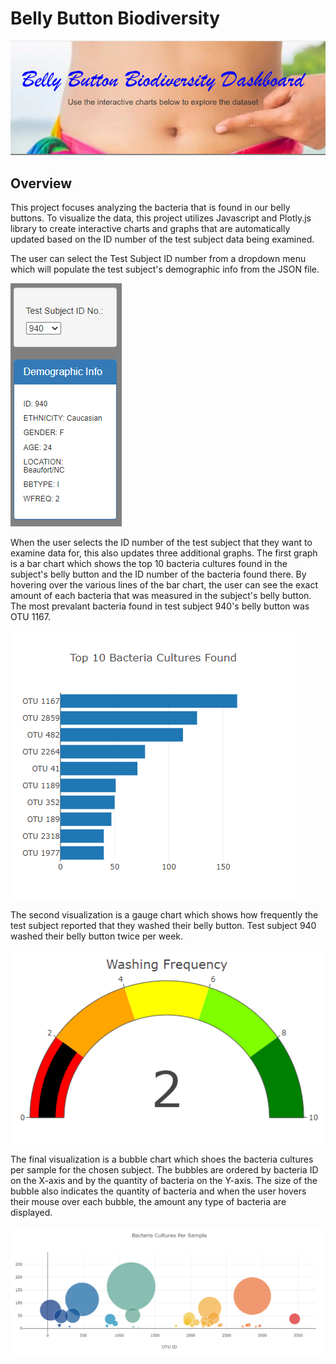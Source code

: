 # Belly Button Biodiversity

![Header](/Header.PNG)

## Overview

This project focuses analyzing the bacteria that is found in our belly buttons.  To visualize the data, this project utilizes Javascript and Plotly.js library to create interactive charts and graphs that are automatically updated based on the ID number of the test subject data being examined.

The user can select the Test Subject ID number from a dropdown menu which will populate the test subject's demographic info from the JSON file.

![Test Subject ID](/ID_info.PNG)

When the user selects the ID number of the test subject that they want to examine data for, this also updates three additional graphs.  The first graph is a bar chart which shows the top 10 bacteria cultures found in the subject's belly button and the ID number of the bacteria found there.  By hovering over the various lines of the bar chart, the user can see the exact amount of each bacteria that was measured in the subject's belly button.  The most prevalant bacteria found in test subject 940's belly button was OTU 1167.

![Top 10 Bacteria](/10_cultures.PNG)

The second visualization is a gauge chart which shows how frequently the test subject reported that they washed their belly button.  Test subject 940 washed their belly button twice per week.

![Wash Frequency](/wash_freq.PNG)

The final visualization is a bubble chart which shoes the bacteria cultures per sample for the chosen subject.  The bubbles are ordered by bacteria ID on the X-axis and by the quantity of bacteria on the Y-axis.  The size of the bubble also indicates the quantity of bacteria and when the user hovers their mouse over each bubble, the amount any type of bacteria are displayed.

![Bubble Chart](/bubble.PNG)